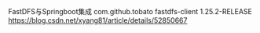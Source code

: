 FastDFS与Springboot集成
<dependency>
    <groupId>com.github.tobato</groupId>
    <artifactId>fastdfs-client</artifactId>
    <version>1.25.2-RELEASE</version>
</dependency>
https://blog.csdn.net/xyang81/article/details/52850667